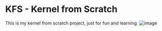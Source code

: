# KFS - Kernel from Scratch

This is my kernel from scratch project, just for fun and learning.
![image](https://github.com/user-attachments/assets/b87db127-4501-45c6-b8e3-b56e3611ebd8)
